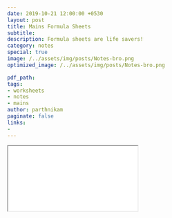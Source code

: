 ```yaml
---
date: 2019-10-21 12:00:00 +0530
layout: post
title: Mains Formula Sheets
subtitle: 
description: Formula sheets are life savers!
category: notes
special: true
image: /../assets/img/posts/Notes-bro.png
optimized_image: /../assets/img/posts/Notes-bro.png

pdf_path: 
tags: 
- worksheets
- notes
- mains 
author: parthnikam
paginate: false
links:
-
---
```


<iframe class="embed-pdf" src="{{ page.pdf_path }}#toolbar=0" seamless="seamless" scrolling="no" style="overflow:hidden"></iframe>
